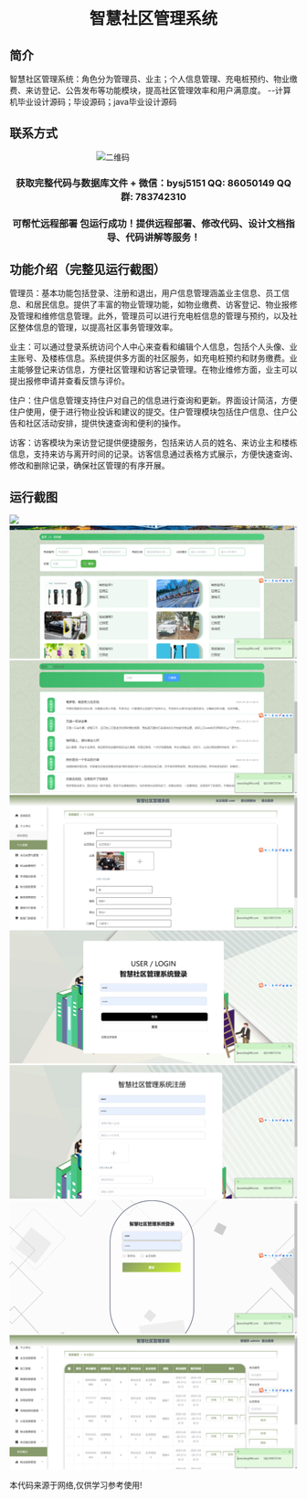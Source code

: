 <p><h1 align="center">智慧社区管理系统</h1></p>

## 简介
智慧社区管理系统：角色分为管理员、业主；个人信息管理、充电桩预约、物业缴费、来访登记、公告发布等功能模块，提高社区管理效率和用户满意度。    --计算机毕业设计源码；毕设源码；java毕业设计源码


## 联系方式
<img src="https://bs-1329754181.cos.ap-shanghai.myqcloud.com/wx.jpg" alt="二维码" style="display: block; margin: 0 auto;" width="200px">
<p><h3 align="center">获取完整代码与数据库文件 + 微信：bysj5151 QQ: 86050149 QQ群: 783742310</h3></p>
<p><h3 align="center">可帮忙远程部署 包运行成功！提供远程部署、修改代码、设计文档指导、代码讲解等服务！</h3></p>

## 功能介绍（完整见运行截图）
管理员：基本功能包括登录、注册和退出，用户信息管理涵盖业主信息、员工信息、和居民信息。提供了丰富的物业管理功能，如物业缴费、访客登记、物业报修及管理和维修信息管理。此外，管理员可以进行充电桩信息的管理与预约，以及社区整体信息的管理，以提高社区事务管理效率。

业主：可以通过登录系统访问个人中心来查看和编辑个人信息，包括个人头像、业主账号、及楼栋信息。系统提供多方面的社区服务，如充电桩预约和财务缴费。业主能够登记来访信息，方便社区管理和访客记录管理。在物业维修方面，业主可以提出报修申请并查看反馈与评价。

住户：住户信息管理支持住户对自己的信息进行查询和更新。界面设计简洁，方便住户使用，便于进行物业投诉和建议的提交。住户管理模块包括住户信息、住户公告和社区活动安排，提供快速查询和便利的操作。

访客：访客模块为来访登记提供便捷服务，包括来访人员的姓名、来访业主和楼栋信息，支持来访与离开时间的记录。访客信息通过表格方式展示，方便快速查询、修改和删除记录，确保社区管理的有序开展。


## 运行截图
![](imgs/588112-20231019211531508-1626252446.png)
![](imgs/588112-20231019211538452-472385061.png)
![](imgs/588112-20231019211554094-1540394359.png)
![](imgs/588112-20231019211558312-1845883032.png)
![](imgs/588112-20231019211602307-1798229025.png)
![](imgs/588112-20231019211606419-2125411900.png)
![](imgs/588112-20231019211610357-488195876.png)
![](imgs/588112-20231019211618127-1437571463.png)

<p>本代码来源于网络,仅供学习参考使用!</p>
